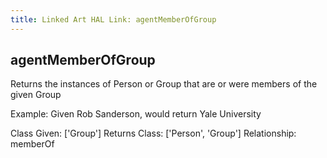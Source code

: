 ```yaml
---
title: Linked Art HAL Link: agentMemberOfGroup
---
```


## agentMemberOfGroup

Returns the instances of Person or Group that are or were members of the given Group

Example: Given Rob Sanderson, would return Yale University

Class Given: ['Group']
Returns Class: ['Person', 'Group']
Relationship: memberOf
